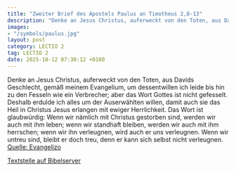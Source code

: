 ```yaml
---
title: "Zweiter Brief des Apostels Paulus an Timotheus 2,8-13"
description: "Denke an Jesus Christus, auferweckt von den Toten, aus Davids Geschlecht, gemäß meinem Evangelium, um dessentwillen ich leide bis hin zu den Fesseln wie ein Verbrecher; aber das Wort Gottes ist nicht gefesselt. Deshalb erdulde ich alles um der Auserwählten willen, damit auch sie ...."
images:
- "/symbols/paulus.jpg"
layout: post
category: LECTIO 2
tag: LECTIO 2
date: 2025-10-12 07:30:12 +0100
---
```

Denke an Jesus Christus, auferweckt von den Toten, aus Davids Geschlecht, gemäß meinem Evangelium,
um dessentwillen ich leide bis hin zu den Fesseln wie ein Verbrecher; aber das Wort Gottes ist nicht gefesselt.
Deshalb erdulde ich alles um der Auserwählten willen, damit auch sie das Heil in Christus Jesus erlangen mit ewiger Herrlichkeit.<!--more-->
Das Wort ist glaubwürdig: Wenn wir nämlich mit Christus gestorben sind, werden wir auch mit ihm leben;
wenn wir standhaft bleiben, werden wir auch mit ihm herrschen; wenn wir ihn verleugnen, wird auch er uns verleugnen.
Wenn wir untreu sind, bleibt er doch treu, denn er kann sich selbst nicht verleugnen.<br>
[Quelle: Evangelizo](https://evangeliumtagfuertag.org/DE/gospel)

[Textstelle auf Bibelserver](https://www.bibleserver.com/EU/2.Timotheus2,8-13)
